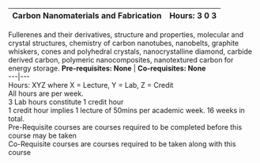 **Carbon Nanomaterials and Fabrication** | **Hours: 3 0 3**  
---|---  
Fullerenes and their derivatives, structure and properties, molecular and crystal structures, chemistry of carbon nanotubes, nanobelts, graphite whiskers, cones and polyhedral crystals, nanocrystalline diamond, carbide derived carbon, polymeric nanocomposites, nanotextured carbon for energy storage.
**Pre-requisites: None** | **Co-requisites: None**  
---|---  
Hours: XYZ where X = Lecture, Y = Lab, Z = Credit  
All hours are per week.  
3 Lab hours constitute 1 credit hour  
1 credit hour implies 1 lecture of 50mins per academic week. 16 weeks in total.  
Pre-Requisite courses are courses required to be completed before this course may be taken  
Co-Requisite courses are courses required to be taken along with this course

